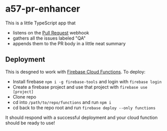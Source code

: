 # a57-pr-enhancer

This is a little TypeScript app that 
* listens on the [Pull Request](https://developer.github.com/v3/activity/events/types/#pullrequestevent) webhook
* gathers all the issues labeled "QA"
* appends them to the PR body in a little neat summary

## Deployment

This is desgned to work with [Firebase Cloud Functions](https://firebase.google.com/docs/functions/).  To deploy:

* Install firebase `npm i -g firebase-tools` and login with `firebase login`
* Create a firebase project and use that project with `firebase use [project]`
* Clone repo
* cd into `/path/to/repo/functions` and run `npm i`
* cd back to the repo root and run `firebase deploy --only functions`

It should respond with a successful deployment and your cloud function should be ready to use!
